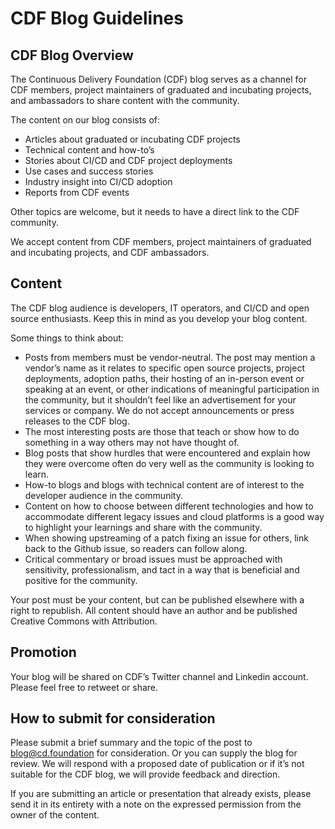 # CDF Blog Guidelines #

## CDF Blog Overview ##

The Continuous Delivery Foundation (CDF) blog serves as a channel for CDF members, project maintainers of graduated and incubating projects, and ambassadors to share content with the community. 

The content on our blog consists of:
* Articles about graduated or incubating CDF projects
* Technical content and how-to’s
* Stories about CI/CD and CDF project deployments
* Use cases and success stories
* Industry insight into CI/CD adoption
* Reports from CDF events 

Other topics are welcome, but it needs to have a direct link to the CDF community.  

We accept content from CDF members, project maintainers of graduated and incubating projects, and CDF ambassadors.

## Content ##

The CDF blog audience is developers, IT operators, and CI/CD and open source enthusiasts. Keep this in mind as you develop your blog content.

Some things to think about:
* Posts from members must be vendor-neutral. The post may mention a vendor’s name as it relates to specific open source projects, project deployments, adoption paths, their hosting of an in-person event or speaking at an event, or other indications of meaningful participation in the community, but it shouldn’t feel like an advertisement for your services or company. We do not accept announcements or press releases to the CDF blog.
* The most interesting posts are those that teach or show how to do something in a way others may not have thought of. 
* Blog posts that show hurdles that were encountered and explain how they were overcome often do very well as the community is looking to learn.
* How-to blogs and blogs with technical content are of interest to the developer audience in the community.
* Content on how to choose between different technologies and how to accommodate different legacy issues and cloud platforms is a good way to highlight your learnings and share with the community. 
* When showing upstreaming of a patch fixing an issue for others, link back to the Github issue, so readers can follow along. 
* Critical commentary or broad issues must be approached with sensitivity, professionalism, and tact in a way that is beneficial and positive for the community. 

Your post must be your content, but can be published elsewhere with a right to republish. All content should have an author and be published Creative Commons with Attribution.

## Promotion ##

Your blog will be shared on CDF’s Twitter channel and Linkedin account. Please feel free to retweet or share. 

## How to submit for consideration ##

Please submit a brief summary and the topic of the post to blog@cd.foundation for consideration. Or you can supply the blog for review. We will respond with a proposed date of publication or if it’s not suitable for the CDF blog, we will provide feedback and direction.

If you are submitting an article or presentation that already exists, please send it in its entirety with a note on the expressed permission from the owner of the content. 
